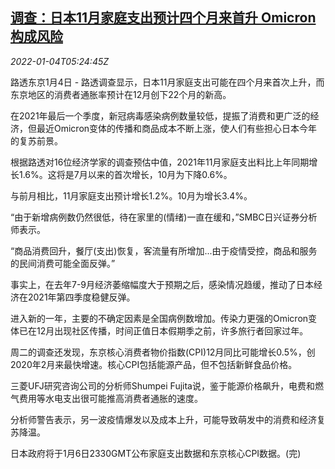 <!--1641274262000-->
[调查：日本11月家庭支出预计四个月来首升 Omicron构成风险](https://cn.reuters.com/article/poll-japan-nov-household-omicron-0104-idCNKBS2JE09I)
------

<div><i>2022-01-04T05:24:45Z</i></div><p>路透东京1月4日 - 路透调查显示，日本11月家庭支出可能在四个月来首次上升，而东京地区的消费者通胀率预计在12月创下22个月的新高。</p><p>在2021年最后一个季度，新冠病毒感染病例数量较低，提振了消费和更广泛的经济，但最近Omicron变体的传播和商品成本不断上涨，使人们有些担心日本今年的复苏前景。</p><p>根据路透对16位经济学家的调查预估中值，2021年11月家庭支出料比上年同期增长1.6%。这将是7月以来的首次增长，10月为下降0.6%。</p><p>与前月相比，11月家庭支出预计增长1.2%。10月为增长3.4%。</p><p>“由于新增病例数仍然很低，待在家里的(情绪)一直在缓和，”SMBC日兴证券分析师表示。</p><p>“商品消费回升，餐厅(支出)恢复，客流量有所增加...由于疫情受控，商品和服务的民间消费可能全面反弹。”</p><p>事实上，在去年7-9月经济萎缩幅度大于预期之后，感染情况趋缓，推动了日本经济在2021年第四季度稳健反弹。</p><p>进入新的一年，主要的不确定因素是全国病例数增加。传染力更强的Omicron变体已在12月出现社区传播，时间正值日本假期季之前，许多旅行者回家过年。</p><p>周二的调查还发现，东京核心消费者物价指数(CPI)12月同比可能增长0.5%，创2020年2月来最快增速。核心CPI包括能源产品，但不包括新鲜食品价格。</p><p>三菱UFJ研究咨询公司的分析师Shumpei Fujita说，鉴于能源价格飙升，电费和燃气费用等水电支出很可能推高消费者通胀的速度。</p><p>分析师警告表示，另一波疫情爆发以及成本上升，可能导致萌发中的消费和经济复苏降温。</p><p>日本政府将于1月6日2330GMT公布家庭支出数据和东京核心CPI数据。(完)</p>
